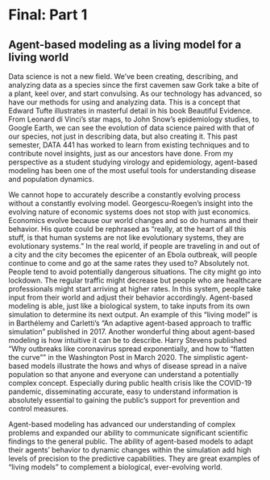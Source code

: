 # Final: Part 1

## Agent-based modeling as a living model for a living world

Data science is not a new field. We’ve been creating, describing, and analyzing data as a species since the first cavemen saw Gork take a bite of a plant, keel over, and start convulsing. As our technology has advanced, so have our methods for using and analyzing data. This is a concept that Edward Tufte illustrates in masterful detail in his book Beautiful Evidence. From Leonard di Vinci’s star maps, to John Snow’s epidemiology studies, to Google Earth, we can see the evolution of data science paired with that of our species, not just in describing data, but also creating it. This past semester, DATA 441 has worked to learn from existing techniques and to contribute novel insights, just as our ancestors have done. From my perspective as a student studying virology and epidemiology, agent-based modeling has been one of the most useful tools for understanding disease and population dynamics.

We cannot hope to accurately describe a constantly evolving process without a constantly evolving model. Georgescu-Roegen’s insight into the evolving nature of economic systems does not stop with just economics. Economics evolve because our world changes and so do humans and their behavior. His quote could be rephrased as “really, at the heart of all this stuff, is that human systems are not like evolutionary systems, they are evolutionary systems.” In the real world, if people are traveling in and out of a city and the city becomes the epicenter of an Ebola outbreak, will people continue to come and go at the same rates they used to? Absolutely not. People tend to avoid potentially dangerous situations. The city might go into lockdown. The regular traffic might decrease but people who are healthcare professionals might start arriving at higher rates. In this system, people take input from their world and adjust their behavior accordingly. Agent-based modeling is able, just like a biological system, to take inputs from its own simulation to determine its next output. An example of this “living model” is in Barthélemy and Carletti’s “An adaptive agent-based approach to traffic simulation” published in 2017. Another wonderful thing about agent-based modeling is how intuitive it can be to describe. Harry Stevens published “Why outbreaks like coronavirus spread exponentially, and how to “flatten the curve”” in the Washington Post in March 2020. The simplistic agent-based models illustrate the hows and whys of disease spread in a naïve population so that anyone and everyone can understand a potentially complex concept. Especially during public health crisis like the COVID-19 pandemic, disseminating accurate, easy to understand information is absolutely essential to gaining the public’s support for prevention and control measures. 

Agent-based modeling has advanced our understanding of complex problems and expanded our ability to communicate significant scientific findings to the general public. The ability of agent-based models to adapt their agents’ behavior to dynamic changes within the simulation add high levels of precision to the predictive capabilities. They are great examples of “living models” to complement a biological, ever-evolving world.
